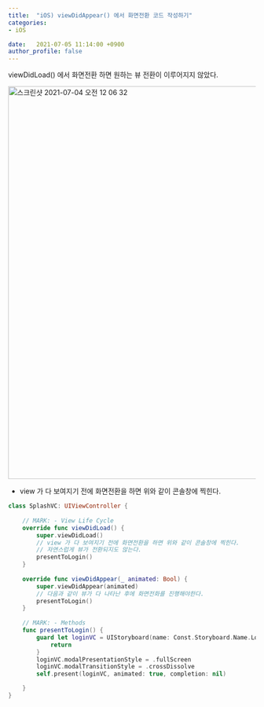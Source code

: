 ```yaml
---
title:  "iOS) viewDidAppear() 에서 화면전환 코드 작성하기"
categories:
- iOS

date:   2021-07-05 11:14:00 +0900
author_profile: false
---
```

viewDidLoad() 에서 화면전환 하면 원하는 뷰 전환이 이루어지지 않았다.

<img width="800" alt="스크린샷 2021-07-04 오전 12 06 32" src="https://user-images.githubusercontent.com/69136340/124410612-d2aeec00-dd85-11eb-8d36-f4b2e97dd420.png">

-  view 가 다 보여지기 전에 화면전환을 하면 위와 같이 콘솔창에 찍힌다.

```swift
class SplashVC: UIViewController {
    
    // MARK: - View Life Cycle
    override func viewDidLoad() {
        super.viewDidLoad()
        // view 가 다 보여지기 전에 화면전환을 하면 위와 같이 콘솔창에 찍힌다.
        // 자연스럽게 뷰가 전환되지도 않는다.
        presentToLogin()
    }
    
    override func viewDidAppear(_ animated: Bool) {
        super.viewDidAppear(animated)
        // 다음과 같이 뷰가 다 나타난 후에 화면전화를 진행해야한다.
        presentToLogin()
    }
    
    // MARK: - Methods
    func presentToLogin() {
        guard let loginVC = UIStoryboard(name: Const.Storyboard.Name.Login, bundle: nil).instantiateViewController(withIdentifier: Const.ViewController.Name.Login) as? UINavigationController else {
            return
        }
        loginVC.modalPresentationStyle = .fullScreen
        loginVC.modalTransitionStyle = .crossDissolve
        self.present(loginVC, animated: true, completion: nil)

    }
}
```
